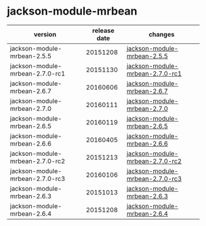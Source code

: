 # jackson-module-mrbean	


|version|release date|changes|
|---|---|---|
|jackson-module-mrbean-2.5.5|20151208|[jackson-module-mrbean-2.5.5](./jackson-module-mrbean-2.5.5-20151208.md)|
|jackson-module-mrbean-2.7.0-rc1|20151130|[jackson-module-mrbean-2.7.0-rc1](./jackson-module-mrbean-2.7.0-rc1-20151130.md)|
|jackson-module-mrbean-2.6.7|20160606|[jackson-module-mrbean-2.6.7](./jackson-module-mrbean-2.6.7-20160606.md)|
|jackson-module-mrbean-2.7.0|20160111|[jackson-module-mrbean-2.7.0](./jackson-module-mrbean-2.7.0-20160111.md)|
|jackson-module-mrbean-2.6.5|20160119|[jackson-module-mrbean-2.6.5](./jackson-module-mrbean-2.6.5-20160119.md)|
|jackson-module-mrbean-2.6.6|20160405|[jackson-module-mrbean-2.6.6](./jackson-module-mrbean-2.6.6-20160405.md)|
|jackson-module-mrbean-2.7.0-rc2|20151213|[jackson-module-mrbean-2.7.0-rc2](./jackson-module-mrbean-2.7.0-rc2-20151213.md)|
|jackson-module-mrbean-2.7.0-rc3|20160106|[jackson-module-mrbean-2.7.0-rc3](./jackson-module-mrbean-2.7.0-rc3-20160106.md)|
|jackson-module-mrbean-2.6.3|20151013|[jackson-module-mrbean-2.6.3](./jackson-module-mrbean-2.6.3-20151013.md)|
|jackson-module-mrbean-2.6.4|20151208|[jackson-module-mrbean-2.6.4](./jackson-module-mrbean-2.6.4-20151208.md)|

